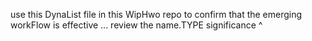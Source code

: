 use this DynaList file in this WipHwo repo to confirm that the emerging workFlow is effective
...
review the name.TYPE significance
^
